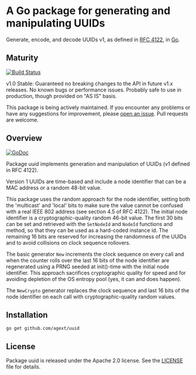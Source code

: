 # A Go package for generating and manipulating UUIDs

Generate, encode, and decode UUIDs v1, as defined in [RFC 4122](http://www.ietf.org/rfc/rfc4122.txt), in [Go](http://golang.org).

## Maturity

[![Build Status](https://travis-ci.org/agext/uuid.svg?branch=master)](https://travis-ci.org/agext/uuid)

v1.0 Stable: Guaranteed no breaking changes to the API in future v1.x releases. No known bugs or performance issues. Probably safe to use in production, though provided on "AS IS" basis.

This package is being actively maintained. If you encounter any problems or have any suggestions for improvement, please [open an issue](https://github.com/agext/uuid/issues). Pull requests are welcome.

## Overview

[![GoDoc](https://godoc.org/github.com/agext/uuid?status.png)](https://godoc.org/github.com/agext/uuid)

Package uuid implements generation and manipulation of UUIDs (v1 defined in RFC 4122).

Version 1 UUIDs are time-based and include a node identifier that can be a MAC address or a random 48-bit value.

This package uses the random approach for the node identifier, setting both the 'multicast' and 'local' bits to make sure the value cannot be confused with a real IEEE 802 address (see section 4.5 of RFC 4122). The initial node identifier is a cryptographic-quality random 46-bit value. The first 30 bits can be set and retrieved with the `SetNodeId` and `NodeId` functions and method, so that they can be used as a hard-coded instance id. The remaining 16 bits are reserved for increasing the randomness of the UUIDs and to avoid collisions on clock sequence rollovers.

The basic generator `New` increments the clock sequence on every call and when the counter rolls over the last 16 bits of the node identifier are regenerated using a PRNG seeded at init()-time with the initial node identifier. This approach sacrifices cryptographic quality for speed and for avoiding depletion of the OS entropy pool (yes, it can and does happen).

The `NewCrypto` generator replaces the clock sequence and last 16 bits of the node identifier on each call with cryptographic-quality random values.

## Installation

```
go get github.com/agext/uuid
```

## License

Package uuid is released under the Apache 2.0 license. See the [LICENSE](LICENSE) file for details.
